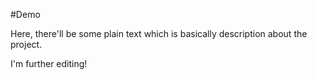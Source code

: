 #Demo

Here, there'll be some plain text  which is basically description about the project.

I'm further editing!
